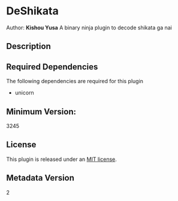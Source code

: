 # DeShikata
Author: **Kishou Yusa**
A binary ninja plugin to decode shikata ga nai

## Description

## Required Dependencies
The following dependencies are required for this plugin
* unicorn

## Minimum Version:
3245

## License
This plugin is released under an [MIT license](./LICENSE).

## Metadata Version
2
